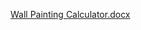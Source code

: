 [Wall Painting Calculator.docx](https://github.com/user-attachments/files/21693087/Wall.Painting.Calculator.docx)
